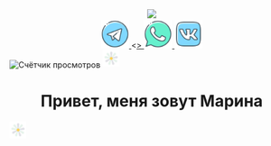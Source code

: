 <div id="header" align="center">
  <img src="https://media.giphy.com/media/v1.Y2lkPTc5MGI3NjExZjk0ZmQzNmIzMTBjZDIzYTI3N2I0NGI4NTZiY2U3YWQ1N2QyOWQyYiZjdD1z/ejkp4aINlka14Cfpx6/giphy.gif" width="100"/>
</div>
<div id="badges" align="center">
  <a href="https://t.me/MarinaChip">
    <img src="./img/telegr.png" width="50" target="_blank alt="Иконка телеграмм">
  </a>
  <<a href="https://wa.me/79312602133">>
    <img src="./img/logo_whatsapp_telephone_handset_icon_143174.png" width="50" target="_blank alt="Иконка ватсап">
  </a>
  <a href="https://vk.com/id5443293">
    <img src="./img/logo_vk_vkontakte_icon_143187.png" width="50" target="_blank alt="Иконка вконтакте">
  </a>
</div>
<img src="https://MarinaPrivalova/ghpvc/?username=your-github-username&style=flat-square&color=blue" align="center" alt="Счётчик просмотров"/>
<img src="./img/flower.png" width="30" alt="Ромашка">
<h1 align="center">Привет, меня зовут Марина</h1> 
<img src="./img/flower.png" width="30" alt="Ромашка">
   

